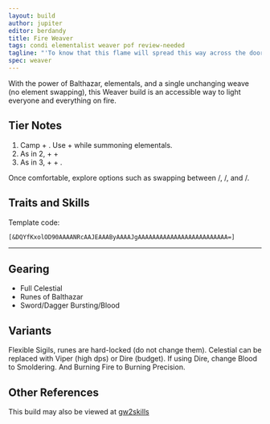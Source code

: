 ```yaml
---
layout: build
author: jupiter
editor: berdandy
title: Fire Weaver
tags: condi elementalist weaver pof review-needed
tagline: "'To know that this flame will spread this way across the door and up across the ceiling, not because of the physics of flammable liquids, but because it wants to.'"
spec: weaver
---
```


With the power of Balthazar, elementals, and a single unchanging weave (no element swapping), this Weaver build is an accessible way to light everyone and everything on fire.

## Tier Notes

1. Camp <span data-aw2-key="F1" data-aw2-skill="5492"></span> + <span data-aw2-key="F4" data-aw2-skill="5495"></span>. Use <span data-aw2-key="1" data-aw2-skill="39964"></span> + <span data-aw2-key="2" data-aw2-skill="45313"></span> while summoning elementals.
2. As in 2, + <span data-aw2-key="3" data-aw2-skill="46447"></span> + <span data-aw2-key="7" data-aw2-skill="40183"></span>
3. As in 3, + <span data-aw2-key="4" data-aw2-skill="5690"></span> + <span data-aw2-key="8" data-aw2-skill="5571"></span>.

Once comfortable, explore options such as swapping between <span data-aw2-key="F1" data-aw2-skill="5492"></span>/<span data-aw2-key="F1" data-aw2-skill="5492"></span>, <span data-aw2-key="F1" data-aw2-skill="5492"></span>/<span data-aw2-key="F4" data-aw2-skill="5495"></span>, and <span data-aw2-key="F4" data-aw2-skill="5495"></span>/<span data-aw2-key="F1" data-aw2-skill="5492"></span>.

## Traits and Skills

Template code:

`[&DQYfKxolOD90AAAANRcAAJEAAAByAAAAJgAAAAAAAAAAAAAAAAAAAAAAAAA=]`

---

<div
  data-armory-embed='skills'
  data-armory-ids='5503,40183,5571,5502,5666'
>
</div>
<div
  data-armory-embed='specializations'
  data-armory-ids='31,26,56'
  data-armory-31-traits='335,340,294'
  data-armory-26-traits='282,275,287'
  data-armory-56-traits='2115,2170,2138'
>
</div>


## Gearing

- Full Celestial
- Runes of Balthazar
- Sword/Dagger Bursting/Blood

## Variants

Flexible Sigils, runes are hard-locked (do not change them). Celestial can be replaced with Viper (high dps) or Dire (budget). If using Dire, change Blood to Smoldering. And Burning Fire to Burning Precision.

## Other References

This build may also be viewed at [gw2skills](http://gw2skills.net/editor/?PGgAwilZwkYasKGJOWPlvfA-zxIY1ohfM6nAdKAHDA-e)

